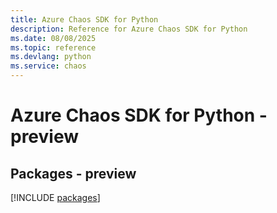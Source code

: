 ```yaml
---
title: Azure Chaos SDK for Python
description: Reference for Azure Chaos SDK for Python
ms.date: 08/08/2025
ms.topic: reference
ms.devlang: python
ms.service: chaos
---
```

# Azure Chaos SDK for Python - preview
## Packages - preview
[!INCLUDE [packages](chaos-index.md)]